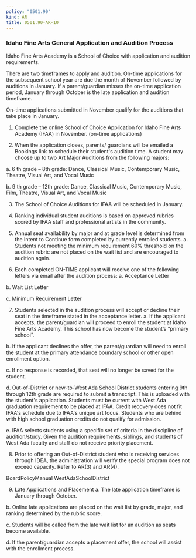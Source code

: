 ```yaml
---
policy: "0501.90"
kind: AR
title: 0501.90-AR-10
---
```


### Idaho Fine Arts General Application and Audition Process

Idaho Fine Arts Academy is a School of Choice with application and audition requirements.

There are two timeframes to apply and audition. On-time applications for the subsequent school year are due the
month of November followed by auditions in January. If a parent/guardian misses the on-time application period,
January through October is the late application and audition timeframe.

On-time applications submitted in November qualify for the auditions that take place in January.


1. Complete the online School of Choice Application for Idaho Fine Arts Academy (IFAA) in November. (on-time
applications)


2. When the application closes, parents/ guardians will be emailed a Bookings link to schedule their
student's audition time. A student may choose up to two Art Major Auditions from the following majors:


a. 6 th grade – 8th grade: Dance, Classical Music, Contemporary Music, Theatre, Visual Art, and Vocal Music


b. 9 th grade – 12th grade: Dance, Classical Music, Contemporary Music, Film, Theatre, Visual Art, and Vocal
Music


3. The School of Choice Auditions for IFAA will be scheduled in January.


4. Ranking individual student auditions is based on approved rubrics scored by IFAA staff and professional artists
in the community.


5. Annual seat availability by major and at grade level is determined from the Intent to Continue form completed
by currently enrolled students.
a. Students not meeting the minimum requirement 60% threshold on the audition rubric are not placed on
the wait list and are encouraged to audition again.


6. Each completed ON-TIME applicant will receive one of the following letters via email after the audition
process:
a. Acceptance Letter


b. Wait List Letter


c. Minimum Requirement Letter


7. Students selected in the audition process will accept or decline their seat in the timeframe stated in the
acceptance letter.
a. If the applicant accepts, the parent/guardian will proceed to enroll the student at Idaho Fine Arts
Academy. This school has now become the student’s “primary school”.


b. If the applicant declines the offer, the parent/guardian will need to enroll the student at the primary
attendance boundary school or other open enrollment option.


c. If no response is recorded, that seat will no longer be saved for the student.


d. Out-of-District or new-to-West Ada School District students entering 9th through 12th grade are
required to submit a transcript. This is uploaded with the student's application. Students must be current
with West Ada graduation requirement to be placed at IFAA. Credit recovery does not fit IFAA's
schedule due to IFAA's unique art focus. Students who are behind with high school graduation credits do
not qualify for admission.


e. IFAA selects students using a specific set of criteria in the discipline of audition/study. Given the
audition requirements, siblings, and students of West Ada faculty and staff do not receive priority
placement.


8. Prior to offering an Out-of-District student who is receiving services through IDEA, the administration will
verify the special program does not exceed capacity. Refer to AR(3) and AR(4).


BoardPolicyManual
WestAdaSchoolDistrict



9. Late Applications and Placement
a. The late application timeframe is January through October.


b. Online late applications are placed on the wait list by grade, major, and ranking determined by the rubric
score.


c. Students will be called from the late wait list for an audition as seats become available.


d. If the parent/guardian accepts a placement offer, the school will assist with the enrollment process.
